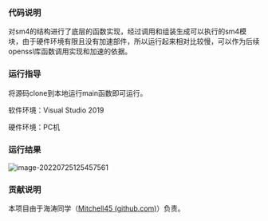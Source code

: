 ### 代码说明

对sm4的结构进行了底层的函数实现，经过调用和组装生成可以执行的sm4模块，由于硬件环境有限且没有加速部件，所以运行起来相对比较慢，可以作为后续openssl库函数调用实现和加速的依据。

### 运行指导

将源码clone到本地运行main函数即可运行。

软件环境：Visual Studio 2019

硬件环境：PC机

### 运行结果

![image-20220725125457561]([C:\Users\86150\AppData\Roaming\Typora\typora-user-images\image-20220725125457561.png](https://github.com/Mitchell45/repo-course/blob/main/images%20of%20outcome/sm4%E8%BF%90%E8%A1%8C%E7%BB%93%E6%9E%9C.png))

### 贡献说明

本项目由于海涛同学（[Mitchell45 (github.com)](https://github.com/Mitchell45)）负责。

